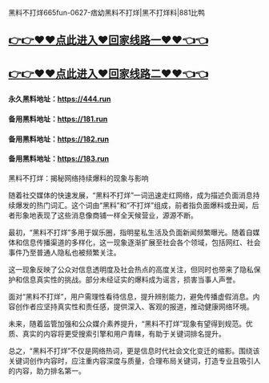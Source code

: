 黑料不打烊665fun-0627-痞幼黑料不打烊|黑不打烊料|881比鸭

## [👉👉♥♥点此进入♥回家线路一♥♥👈👈](https://unpkg.com/182run/index.html)
## [👉👉♥♥点此进入♥回家线路二♥♥👈👈](https://unpkg.com/182-1run/index.html)

#### 永久黑料地址：https://444.run
#### 备用黑料地址：https://181.run
#### 备用黑料地址：https://182.run
#### 备用黑料地址：https://183.run

黑料不打烊：揭秘网络持续爆料的现象与影响

随着社交媒体的快速发展，“黑料不打烊”一词迅速走红网络，成为描述负面消息持续爆发的热门词汇。这个词由“黑料”和“不打烊”组成，前者指负面爆料或丑闻，后者形象地表现了这些消息像商铺一样全天候营业，源源不断。

最初，“黑料不打烊”多用于娱乐圈，指明星私生活及负面新闻频繁曝光。随着自媒体和信息传播渠道的多样化，这一现象逐渐扩展至社会各个领域，包括网红、社会事件乃至普通人隐私也被频繁关注。

这一现象反映了公众对信息透明度及社会热点的高度关注，但同时也带来了隐私保护和信息真实性的挑战。部分未经证实的爆料成为谣言，损害当事人声誉。

面对“黑料不打烊”，用户需理性看待信息，提升辨别能力，避免传播虚假消息。内容创作者应坚持真实性和责任感，提供深入、客观的报道，推动健康网络环境。

未来，随着监管加强和公众媒介素养提升，“黑料不打烊”现象有望得到规范。优质、真实的内容将更受搜索引擎和用户青睐，有助于关键词排名提升。

总之，“黑料不打烊”不仅是网络热词，更是信息时代社会文化变迁的缩影。围绕该关键词创作内容时，应注重内容深度与质量，合理布局关键词，打造专业且吸引人的内容，助力排名第一。
